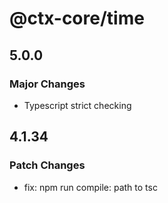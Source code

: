 # @ctx-core/time

## 5.0.0

### Major Changes

- Typescript strict checking

## 4.1.34

### Patch Changes

- fix: npm run compile: path to tsc
